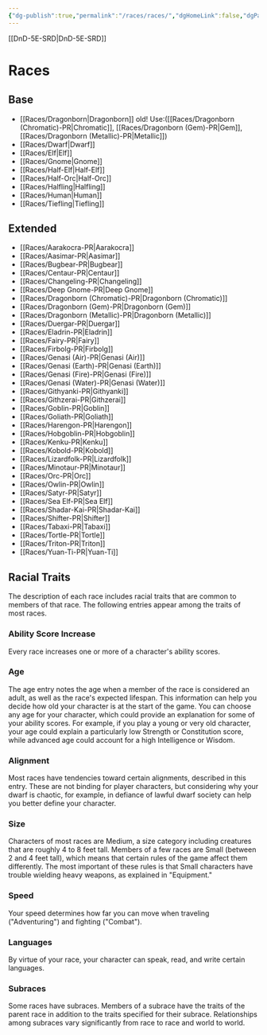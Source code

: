 ```yaml
---
{"dg-publish":true,"permalink":"/races/races/","dgHomeLink":false,"dgPassFrontmatter":true}
---
```


[[DnD-5E-SRD|DnD-5E-SRD]]
# Races
## Base
- [[Races/Dragonborn|Dragonborn]] old! Use:([[Races/Dragonborn (Chromatic)-PR|Chromatic]], [[Races/Dragonborn (Gem)-PR|Gem]], [[Races/Dragonborn (Metallic)-PR|Metallic]])
- [[Races/Dwarf|Dwarf]]
- [[Races/Elf|Elf]]
- [[Races/Gnome|Gnome]]
- [[Races/Half-Elf|Half-Elf]]
- [[Races/Half-Orc|Half-Orc]]
- [[Races/Halfling|Halfling]]
- [[Races/Human|Human]]
- [[Races/Tiefling|Tiefling]]

## Extended
- [[Races/Aarakocra-PR|Aarakocra]]
- [[Races/Aasimar-PR|Aasimar]]
- [[Races/Bugbear-PR|Bugbear]]
- [[Races/Centaur-PR|Centaur]]
- [[Races/Changeling-PR|Changeling]]
- [[Races/Deep Gnome-PR|Deep Gnome]]
- [[Races/Dragonborn (Chromatic)-PR|Dragonborn (Chromatic)]]
- [[Races/Dragonborn (Gem)-PR|Dragonborn (Gem)]]
- [[Races/Dragonborn (Metallic)-PR|Dragonborn (Metallic)]]
- [[Races/Duergar-PR|Duergar]]
- [[Races/Eladrin-PR|Eladrin]]
- [[Races/Fairy-PR|Fairy]]
- [[Races/Firbolg-PR|Firbolg]]
- [[Races/Genasi (Air)-PR|Genasi (Air)]]
- [[Races/Genasi (Earth)-PR|Genasi (Earth)]]
- [[Races/Genasi (Fire)-PR|Genasi (Fire)]]
- [[Races/Genasi (Water)-PR|Genasi (Water)]]
- [[Races/Githyanki-PR|Githyanki]]
- [[Races/Githzerai-PR|Githzerai]]
- [[Races/Goblin-PR|Goblin]]
- [[Races/Goliath-PR|Goliath]]
- [[Races/Harengon-PR|Harengon]]
- [[Races/Hobgoblin-PR|Hobgoblin]]
- [[Races/Kenku-PR|Kenku]]
- [[Races/Kobold-PR|Kobold]]
- [[Races/Lizardfolk-PR|Lizardfolk]]
- [[Races/Minotaur-PR|Minotaur]]
- [[Races/Orc-PR|Orc]]
- [[Races/Owlin-PR|Owlin]]
- [[Races/Satyr-PR|Satyr]]
- [[Races/Sea Elf-PR|Sea Elf]]
- [[Races/Shadar-Kai-PR|Shadar-Kai]]
- [[Races/Shifter-PR|Shifter]]
- [[Races/Tabaxi-PR|Tabaxi]]
- [[Races/Tortle-PR|Tortle]]
- [[Races/Triton-PR|Triton]]
- [[Races/Yuan-Ti-PR|Yuan-Ti]]

## Racial Traits

The description of each race includes racial traits that are common to members of that race. The following entries appear among the traits of most races.

### Ability Score Increase

Every race increases one or more of a character's ability scores.

### Age

The age entry notes the age when a member of the race is considered an adult, as well as the race's expected lifespan. This information can help you decide how old your character is at the start of the game. You can choose any age for your character, which could provide an explanation for some of your ability scores. For example, if you play a young or very old character, your age could explain a particularly low Strength or Constitution score, while advanced age could account for a high Intelligence or Wisdom.

### Alignment

Most races have tendencies toward certain alignments, described in this entry. These are not binding for player characters, but considering why your dwarf is chaotic, for example, in defiance of lawful dwarf society can help you better define your character.

### Size

Characters of most races are Medium, a size category including creatures that are roughly 4 to 8 feet tall. Members of a few races are Small (between 2 and 4 feet tall), which means that certain rules of the game affect them differently. The most important of these rules is that Small characters have trouble wielding heavy weapons, as explained in "Equipment."

### Speed

Your speed determines how far you can move when traveling ("Adventuring") and fighting ("Combat").

### Languages

By virtue of your race, your character can speak, read, and write certain languages.

### Subraces

Some races have subraces. Members of a subrace have the traits of the parent race in addition to the traits specified for their subrace. Relationships among subraces vary significantly from race to race and world to world.

